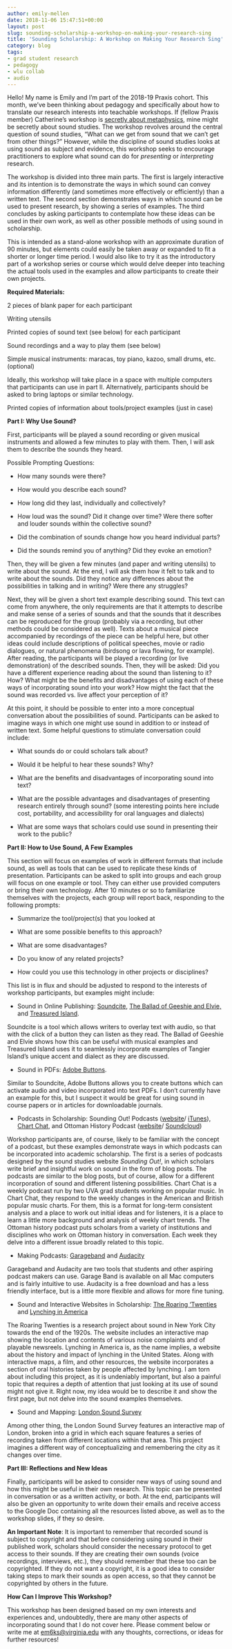 ```yaml
---
author: emily-mellen
date: 2018-11-06 15:47:51+00:00
layout: post
slug: sounding-scholarship-a-workshop-on-making-your-research-sing
title: 'Sounding Scholarship: A Workshop on Making Your Research Sing'
category: blog
tags:
- grad student research
- pedagogy
- wlu collab
- audio
---
```


Hello! My name is Emily and I’m part of the 2018-19 Praxis cohort. This month, we’ve been thinking about pedagogy and specifically about how to translate our research interests into teachable workshops. If (fellow Praxis member) Catherine’s workshop is [secretly about metaphysics](http://scholarslab.org/grad-student-research/teaching-transcription-and-secretly-metaphysics/), mine might be secretly about sound studies. The workshop revolves around the central question of sound studies, “What can we get from sound that we can’t get from other things?” However, while the discipline of sound studies looks at using sound as subject and evidence, this workshop seeks to encourage practitioners to explore what sound can do for _presenting_ or _interpreting_ research.



The workshop is divided into three main parts. The first is largely interactive and its intention is to demonstrate the ways in which sound can convey information differently (and sometimes more effectively or efficiently) than a written text. The second section demonstrates ways in which sound can be used to present research, by showing a series of examples. The third concludes by asking participants to contemplate how these ideas can be used in their own work, as well as other possible methods of using sound in scholarship.



This is intended as a stand-alone workshop with an approximate duration of 90 minutes, but elements could easily be taken away or expanded to fit a shorter or longer time period. I would also like to try it as the introductory part of a workshop series or course which would delve deeper into teaching the actual tools used in the examples and allow participants to create their own projects.



**Required Materials:**

2 pieces of blank paper for each participant

Writing utensils

Printed copies of sound text (see below) for each participant

Sound recordings and a way to play them (see below)

Simple musical instruments: maracas, toy piano, kazoo, small drums, etc. (optional)

Ideally, this workshop will take place in a space with multiple computers that participants can use in part II. Alternatively, participants should be asked to bring laptops or similar technology.

Printed copies of information about tools/project examples (just in case)



**Part I: Why Use Sound?**

First, participants will be played a sound recording or given musical instruments and allowed a few minutes to play with them. Then, I will ask them to describe the sounds they heard.



Possible Prompting Questions:




  * How many sounds were there?


  * How would you describe each sound?


  * How long did they last, individually and collectively?


  * How loud was the sound? Did it change over time? Were there softer and louder sounds within the collective sound?


  * Did the combination of sounds change how you heard individual parts?


  * Did the sounds remind you of anything? Did they evoke an emotion?




Then, they will be given a few minutes (and paper and writing utensils) to write about the sound. At the end, I will ask them how it felt to talk and to write about the sounds. Did they notice any differences about the possibilities in talking and in writing? Were there any struggles?



Next, they will be given a short text example describing sound. This text can come from anywhere, the only requirements are that it attempts to describe and make sense of a series of sounds and that the sounds that it describes can be reproduced for the group (probably via a recording, but other methods could be considered as well). Texts about a musical piece accompanied by recordings of the piece can be helpful here, but other ideas could include descriptions of political speeches, movie or radio dialogues, or natural phenomena (birdsong or lava flowing, for example). After reading, the participants will be played a recording (or live demonstration) of the described sounds. Then, they will be asked: Did you have a different experience reading about the sound than listening to it? How? What might be the benefits and disadvantages of using each of these ways of incorporating sound into your work? How might the fact that the sound was recorded vs. live affect your perception of it?



At this point, it should be possible to enter into a more conceptual conversation about the possibilities of sound. Participants can be asked to imagine ways in which one might use sound in addition to or instead of written text. Some helpful questions to stimulate conversation could include:




  * What sounds do or could scholars talk about?


  * Would it be helpful to hear these sounds? Why?


  * What are the benefits and disadvantages of incorporating sound into text?


  * What are the possible advantages and disadvantages of presenting research entirely through sound? (some interesting points here include cost, portability, and accessibility for oral languages and dialects)


  * What are some ways that scholars could use sound in presenting their work to the public?




**Part II: How to Use Sound, A Few Examples**

This section will focus on examples of work in different formats that include sound, as well as tools that can be used to replicate these kinds of presentation. Participants can be asked to split into groups and each group will focus on one example or tool. They can either use provided computers or bring their own technology. After 10 minutes or so to familiarize themselves with the projects, each group will report back, responding to the following prompts:




  * Summarize the tool/project(s) that you looked at


  * What are some possible benefits to this approach?


  * What are some disadvantages?


  * Do you know of any related projects?


  * How could you use this technology in other projects or disciplines?


This list is in flux and should be adjusted to respond to the interests of workshop participants, but examples might include:




  * Sound in Online Publishing: [Soundcite](https://soundcite.knightlab.com/), [The Ballad of Geeshie and Elvie,](https://www.nytimes.com/interactive/2014/04/13/magazine/blues.html) and [Treasured Island](http://projects.aljazeera.com/2014/tangier-island/).


Soundcite is a tool which allows writers to overlay text with audio, so that with the click of a button they can listen as they read. The Ballad of Geeshie and Elvie shows how this can be useful with musical examples and Treasured Island uses it to seamlessly incorporate examples of Tangier Island’s unique accent and dialect as they are discussed.




  * Sound in PDFs: [Adobe Buttons](https://helpx.adobe.com/indesign/using/interactivity-5.html).


Similar to Soundcite, Adobe Buttons allows you to create buttons which can activate audio and video incorporated into text PDFs. I don’t currently have an example for this, but I suspect it would be great for using sound in course papers or in articles for downloadable journals.




  * Podcasts in Scholarship: Sounding Out! Podcasts ([website](https://soundstudiesblog.com/2018/11/01/so-podcast-71-everyday-sounds-of-resilience-and-being-black-joy-at-school/)/ [iTunes](https://itunes.apple.com/us/podcast/sounding-out%21/id435193796)), [Chart Chat](http://chartchat.libsyn.com/), and Ottoman History Podcast ([website](http://www.ottomanhistorypodcast.com/)/ [Soundcloud](https://soundcloud.com/ottoman-history-podcast/robson))


Workshop participants are, of course, likely to be familiar with the concept of a podcast, but these examples demonstrate ways in which podcasts can be incorporated into academic scholarship. The first is a series of podcasts designed by the sound studies website _Sounding Out!_, in which scholars write brief and insightful work on sound in the form of blog posts. The podcasts are similar to the blog posts, but of course, allow for a different incorporation of sound and different listening possibilities. Chart Chat is a weekly podcast run by two UVA grad students working on popular music. In Chart Chat, they respond to the weekly changes in the American and British popular music charts. For them, this is a format for long-term consistent analysis and a place to work out initial ideas and for listeners, it is a place to learn a little more background and analysis of weekly chart trends. The Ottoman history podcast puts scholars from a variety of institutions and disciplines who work on Ottoman history in conversation. Each week they delve into a different issue broadly related to this topic.




  * Making Podcasts: [Garageband](https://www.apple.com/mac/garageband/) and [Audacity](https://www.audacityteam.org/)


Garageband and Audacity are two tools that students and other aspiring podcast makers can use. Garage Band is available on all Mac computers and is fairly intuitive to use. Audacity is a free download and has a less friendly interface, but is a little more flexible and allows for more fine tuning.




  * Sound and Interactive Websites in Scholarship: [The Roaring ‘Twenties](http://vectorsdev.usc.edu/NYCsound/777b.html) and [Lynching in America](https://lynchinginamerica.eji.org/)


The Roaring Twenties is a research project about sound in New York City towards the end of the 1920s. The website includes an interactive map showing the location and contents of various noise complaints and of playable newsreels. Lynching in America is, as the name implies, a website about the history and impact of lynching in the United States. Along with interactive maps, a film, and other resources, the website incorporates a section of oral histories taken by people affected by lynching. I am torn about including this project, as it is undeniably important, but also a painful topic that requires a depth of attention that just looking at its use of sound might not give it. Right now, my idea would be to describe it and show the first page, but not delve into the sound examples themselves.




  * Sound and Mapping: [London Sound Survey](https://www.soundsurvey.org.uk/index.php/survey/soundmaps/more/37/35)


Among other thing, the London Sound Survey features an interactive map of London, broken into a grid in which each square features a series of recording taken from different locations within that area. This project imagines a different way of conceptualizing and remembering the city as it changes over time.



**Part III: Reflections and New Ideas**

Finally, participants will be asked to consider new ways of using sound and how this might be useful in their own research. This topic can be presented in conversation or as a written activity, or both. At the end, participants will also be given an opportunity to write down their emails and receive access to the Google Doc containing all the resources listed above, as well as to the workshop slides, if they so desire.



**An Important Note**: It is important to remember that recorded sound is subject to copyright and that before considering using sound in their published work, scholars should consider the necessary protocol to get access to their sounds. If they are creating their own sounds (voice recordings, interviews, etc.), they should remember that these too can be copyrighted. If they do not want a copyright, it is a good idea to consider taking steps to mark their sounds as open access, so that they cannot be copyrighted by others in the future.



**How Can I Improve This Workshop?**

This workshop has been designed based on my own interests and experiences and, undoubtedly, there are many other aspects of incorporating sound that I do not cover here. Please comment below or write me at [em6ks@virginia.edu](mailto:em6ks@virginia.edu) with any thoughts, corrections, or ideas for further resources!
